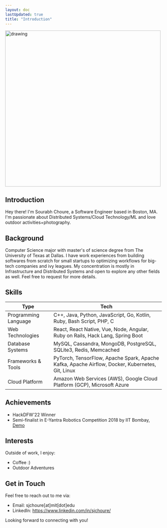 ```yaml
---
layout: doc
lastUpdated: true
title: "Introduction"
---
```

<img src="/me.jpg" alt="drawing" width="500"/>

## Introduction
Hey there! I'm Sourabh Choure, a Software Engineer based in Boston, MA. I'm passionate about Distributed Systems/Cloud Technology/ML and love outdoor activities+photography. 

## Background
Computer Science major with master's of science degree from The University of Texas at Dallas. I have work experiences from building softwares from scratch for small startups to optimizing workflows for big-tech companies and ivy leagues. My concentration is mostly in Infrastructure and Distributed Systems and open to explore any other fields as well. Feel free to request for more details.

## Skills
|    Type              |        Tech                                                                                    |
|----------------------|------------------------------------------------------------------------------------------------|
| Programming Language | C++, Java, Python, JavaScript, Go, Kotlin, Ruby, Bash Script, PHP, C                           |
| Web Technologies     | React, React Native, Vue, Node, Angular, Ruby on Rails, Hack Lang, Spring Boot                 |
| Database Systems     | MySQL, Cassandra, MongoDB, PostgreSQL, SQLite3, Redis, Memcached                               | 
| Frameworks & Tools   | PyTorch, TensorFlow, Apache Spark, Apache Kafka, Apache Airflow, Docker, Kubernetes, Git, Linux|  
| Cloud Platform       | Amazon Web Services (AWS), Google Cloud Platform (GCP), Microsoft Azure                        |

## Achievements
- HackDFW'22 Winner
- Semi-finalist in E-Yantra Robotics Competition 2018 by IIT Bombay, [Demo](https://www.youtube.com/watch?v=9_aq1Ny9uwc&ab_channel=SourabhChoure)

## Interests
Outside of work, I enjoy:
- Coffee :)
- Outdoor Adventures

## Get in Touch
Feel free to reach out to me via:
- Email: sjchoure[at]mit[dot]edu
- LinkedIn: https://www.linkedin.com/in/sjchoure/

Looking forward to connecting with you!
